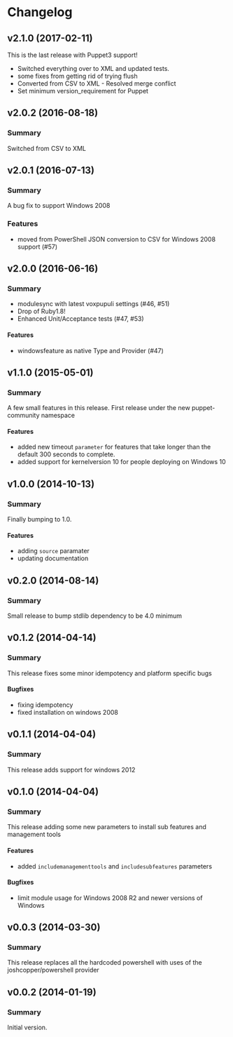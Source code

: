 # Changelog

## v2.1.0 (2017-02-11)

This is the last release with Puppet3 support!
* Switched everything over to XML and updated tests.
* some fixes from getting rid of trying flush
* Converted from CSV to XML - Resolved merge conflict
* Set minimum version_requirement for Puppet

## v2.0.2 (2016-08-18)
### Summary

  Switched from CSV to XML

## v2.0.1 (2016-07-13)
### Summary

  A bug fix to support Windows 2008

### Features
- moved from PowerShell JSON conversion to CSV for Windows 2008 support (#57)

## v2.0.0 (2016-06-16)
### Summary
- modulesync with latest voxpupuli settings (#46, #51)
- Drop of Ruby1.8!
- Enhanced Unit/Acceptance tests (#47, #53)

#### Features
- windowsfeature as native Type and Provider (#47)


## v1.1.0 (2015-05-01)
### Summary

  A few small features in this release. First release under the new puppet-community namespace

#### Features

- added new timeout `parameter` for features that take longer than the default 300 seconds to complete.
- added support for kernelversion 10 for people deploying on Windows 10

## v1.0.0 (2014-10-13)
### Summary

  Finally bumping to 1.0.

#### Features

- adding `source` paramater
- updating documentation

## v0.2.0 (2014-08-14)
### Summary

  Small release to bump stdlib dependency to be 4.0 minimum

## v0.1.2 (2014-04-14)
### Summary

  This release fixes some minor idempotency and platform specific bugs

#### Bugfixes

- fixing idempotency
- fixed installation on windows 2008

## v0.1.1 (2014-04-04)
### Summary

  This release adds support for windows 2012

## v0.1.0 (2014-04-04)
### Summary

  This release adding some new parameters to install sub features and management tools

#### Features

- added `includemanagementtools` and `includesubfeatures` parameters

#### Bugfixes

- limit module usage for Windows 2008 R2 and newer versions of Windows


## v0.0.3 (2014-03-30)

### Summary

This release replaces all the hardcoded powershell with uses of the joshcopper/powershell provider

## v0.0.2 (2014-01-19)
### Summary

Initial version.
